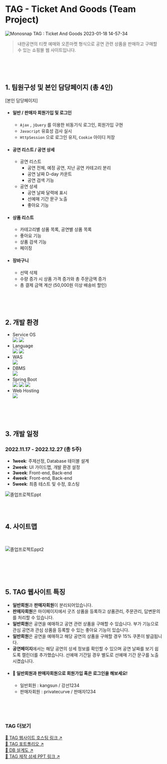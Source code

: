 # TAG - Ticket And Goods (Team Project)

![Monosnap TAG : Ticket And Goods 2023-01-18 14-57-34](https://user-images.githubusercontent.com/103568737/213364351-fc8865c8-16a7-4f1c-875b-87fda278efb0.png)

> 내한공연의 티켓 예매와 오픈마켓 형식으로 공연 관련 상품을 판매하고 구매할 수 있는 쇼핑몰 웹 사이트입니다.

<br><br><br>

## 1. 팀원구성 및 본인 담당페이지 (총 4인)
[본인 담당페이지]
- #### 일반 / 판매자 회원가입 및 로그인 
  - `Ajax` , `jQuery` 를 이용한 비동기식 로그인, 회원가입 구현
  - `Javacript` 유효성 검사 실시
  - `HttpSession` 으로 로그인 유지, `Cookie` 아이디 저장
- #### 공연 리스트 / 공연 상세 
  - 공연 리스트
    - 공연 전체, 예정 공연, 지난 공연 카테고리 분리
    - 공연 날짜 D-day 카운트
    - 공연 검색 기능
  - 공연 상세
    - 공연 날짜 달력에 표시
    - 선예매 기간 문구 노출
    - 좋아요 기능
- #### 상품 리스트 
  - 카테고리별 상품 목록, 공연별 상품 목록
  - 좋아요 기능
  - 상품 검색 기능
  - 페이징 
- #### 장바구니 
  - 선택 삭제
  - 수량 증가 시 상품 가격 증가와 총 주문금액 증가
  - 총 결제 금액 계산 (50,000원 이상 배송비 할인)

<br><br><br>

## 2. 개발 환경
- Service OS<br> <img src="https://img.shields.io/badge/Mac OS-000000?style=flat-square&logo=Apple&logoColor=white"/> <img src="https://img.shields.io/badge/Window OS-0078D6?style=flat-square&logo=Windows&logoColor=white"/>
- Language<br> <img src="https://img.shields.io/badge/Java 1.8-007396?style=flat-square&logo=Java&logoColor=white"/> <img src="https://img.shields.io/badge/JDK 17-007396?style=flat-square&logo=Java&logoColor=white"/>
- WAS<br> <img src="https://img.shields.io/badge/Apache Tomcat 9.0.58-F8DC75?style=flat-square&logo=Apache Tomcat&logoColor=black"/>
- DBMS<br> <img src="https://img.shields.io/badge/MariaDB-003545?style=flat-square&logo=MariaDB&logoColor=white"/>
- Spring Boot<br> <img src="https://img.shields.io/badge/Spring Boot 2.7.5-6DB33F?style=flat-square&logo=Spring Boot&logoColor=white"/> <img src="https://img.shields.io/badge/maven-C71A36?style=flat-square&logo=Apache Maven&logoColor=white"/> <img src="https://img.shields.io/badge/MyBatis-000000?style=flat-square&logo=Java&logoColor=white"/>
- Web Hosting<br> <img src="https://img.shields.io/badge/Cafe24-1578D3?style=flat-square&logo=Java&logoColor=white"/>

<br><br><br>

## 3. 개발 일정
### 2022.11.17 - 2022.12.27 (총 5주)
- **1week**: 주제선정, Database 테이블 설계
- **2week**: UI 가이드맵, 개발 환경 설정
- **3week**: Front-end, Back-end
- **4week**: Front-end, Back-end
- **5week**: 최종 테스트 및 수정, 호스팅

![졸업프로젝트ppt](https://user-images.githubusercontent.com/103568737/213367195-01f518d4-3c14-489a-9e0c-384db899a734.png)

<br><br>

## 4. 사이트맵
<br>

![졸업프로젝트ppt2](https://user-images.githubusercontent.com/103568737/213367200-321e600d-cf14-456d-8b90-1b12d3ecb025.png)

<br><br><br><br>

## 5. TAG 웹사이트 특징
- **일반회원**과 **판매자회원**이 분리되어있습니다.
- **판매자회원**은 마이페이지에서 굿즈 상품을 등록하고 상품관리, 주문관리, 답변문의를 처리할 수 있습니다.
- **일반회원**은 공연을 예매하고 공연 관련 상품을 구매할 수 있습니다. 부가 기능으로 관심 공연과 관심 상품을 등록할 수 있는 좋아요 기능이 있습니다.
- **일반회원**은 공연을 예매하고 해당 공연의 상품을 구매할 경우 15% 쿠폰이 발급됩니다.
- **공연페이지**에서는 해당 공연의 상세 정보를 확인할 수 있으며 공연 날짜를 보기 쉽도록 캘린더를 추가했습니다. 선예매 기간일 경우 별도로 선예매 기간 문구를 노출시켰습니다.
- #### 📍 일반회원과 판매자회원으로 회원가입 혹은 로그인을 해보세요!
  - 일반회원 : kangsun / 강선1234
  - 판매자회원 : privatecurve / 판매자1234

<br><br><br>

### TAG 더보기
[🔗 TAG 웹사이트 호스팅 링크 ↗](http://krhopy.cafe24.com) <br>
[🔗 TAG 포트폴리오 ↗](https://krhopy.github.io/Myportfolio/project-1.html) <br>
[🔗 DB 설계도 ↗](https://drive.google.com/file/d/1gu0M5L6syH60w94wfjl7lboml_Crzflb/view?usp=sharing) <br>
[🔗 TAG 제작 상세 PPT 링크 ↗](https://drive.google.com/file/d/1dUEhDUE2ZXzDfZvkGbDzDaq_Sfswl2zC/view?usp=sharing)
